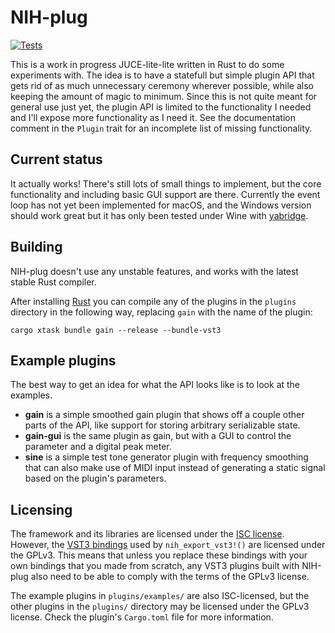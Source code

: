 # NIH-plug

[![Tests](https://github.com/robbert-vdh/nih-plugs/actions/workflows/test.yml/badge.svg)](https://github.com/robbert-vdh/nih-plugs/actions/workflows/test.yml)

This is a work in progress JUCE-lite-lite written in Rust to do some experiments
with. The idea is to have a statefull but simple plugin API that gets rid of as
much unnecessary ceremony wherever possible, while also keeping the amount of
magic to minimum. Since this is not quite meant for general use just yet, the
plugin API is limited to the functionality I needed and I'll expose more
functionality as I need it. See the documentation comment in the `Plugin` trait
for an incomplete list of missing functionality.

## Current status

It actually works! There's still lots of small things to implement, but the core
functionality and including basic GUI support are there. Currently the event
loop has not yet been implemented for macOS, and the Windows version should work
great but it has only been tested under Wine with
[yabridge](https://github.com/robbert-vdh/yabridge).

## Building

NIH-plug doesn't use any unstable features, and works with the latest stable
Rust compiler.

After installing [Rust](https://rustup.rs/) you can compile any of the plugins
in the `plugins` directory in the following way, replacing `gain` with the name
of the plugin:

```shell
cargo xtask bundle gain --release --bundle-vst3
```

## Example plugins

The best way to get an idea for what the API looks like is to look at the
examples.

- **gain** is a simple smoothed gain plugin that shows off a couple other parts
  of the API, like support for storing arbitrary serializable state.
- **gain-gui** is the same plugin as gain, but with a GUI to control the
  parameter and a digital peak meter.
- **sine** is a simple test tone generator plugin with frequency smoothing that
  can also make use of MIDI input instead of generating a static signal based on
  the plugin's parameters.

## Licensing

The framework and its libraries are licensed under the [ISC
license](https://www.isc.org/licenses/). However, the [VST3
bindings](https://github.com/RustAudio/vst3-sys) used by `nih_export_vst3!()`
are licensed under the GPLv3. This means that unless you replace these bindings
with your own bindings that you made from scratch, any VST3 plugins built with
NIH-plug also need to be able to comply with the terms of the GPLv3 license.

The example plugins in `plugins/examples/` are also ISC-licensed, but the other
plugins in the `plugins/` directory may be licensed under the GPLv3 license.
Check the plugin's `Cargo.toml` file for more information.
